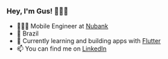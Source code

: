 ### Hey, I'm Gus! 🙋🏾‍♂️
-  👨🏾‍💻 Mobile Engineer at [Nubank](https://nubank.com.br)
- 📍 Brazil
- 🚀 Currently learning and building apps with [Flutter](https://flutter.dev)
- 📫 You can find me on [LinkedIn](https://www.linkedin.com/in/gustavo-carvalhos/)
<!--
